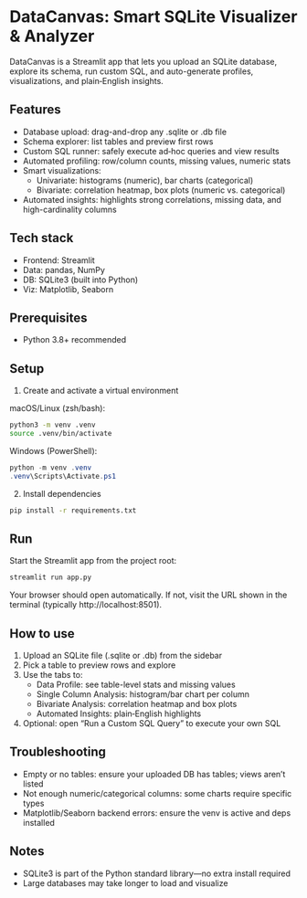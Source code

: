 # DataCanvas: Smart SQLite Visualizer & Analyzer

DataCanvas is a Streamlit app that lets you upload an SQLite database, explore its schema, run custom SQL, and auto-generate profiles, visualizations, and plain‑English insights.


## Features

- Database upload: drag-and-drop any .sqlite or .db file
- Schema explorer: list tables and preview first rows
- Custom SQL runner: safely execute ad‑hoc queries and view results
- Automated profiling: row/column counts, missing values, numeric stats
- Smart visualizations:
	- Univariate: histograms (numeric), bar charts (categorical)
	- Bivariate: correlation heatmap, box plots (numeric vs. categorical)
- Automated insights: highlights strong correlations, missing data, and high-cardinality columns

## Tech stack

- Frontend: Streamlit
- Data: pandas, NumPy
- DB: SQLite3 (built into Python)
- Viz: Matplotlib, Seaborn

## Prerequisites

- Python 3.8+ recommended

## Setup

1) Create and activate a virtual environment

macOS/Linux (zsh/bash):

```bash
python3 -m venv .venv
source .venv/bin/activate
```

Windows (PowerShell):

```powershell
python -m venv .venv
.venv\Scripts\Activate.ps1
```

2) Install dependencies

```bash
pip install -r requirements.txt
```

## Run

Start the Streamlit app from the project root:

```bash
streamlit run app.py
```

Your browser should open automatically. If not, visit the URL shown in the terminal (typically http://localhost:8501).

## How to use

1) Upload an SQLite file (.sqlite or .db) from the sidebar
2) Pick a table to preview rows and explore
3) Use the tabs to:
	 - Data Profile: see table-level stats and missing values
	 - Single Column Analysis: histogram/bar chart per column
	 - Bivariate Analysis: correlation heatmap and box plots
	 - Automated Insights: plain‑English highlights
4) Optional: open “Run a Custom SQL Query” to execute your own SQL

## Troubleshooting

- Empty or no tables: ensure your uploaded DB has tables; views aren’t listed
- Not enough numeric/categorical columns: some charts require specific types
- Matplotlib/Seaborn backend errors: ensure the venv is active and deps installed

## Notes

- SQLite3 is part of the Python standard library—no extra install required
- Large databases may take longer to load and visualize

